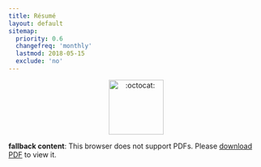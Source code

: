 ```yaml
---
title: Résumé
layout: default
sitemap:
  priority: 0.6
  changefreq: 'monthly'
  lastmod: 2018-05-15
  exclude: 'no'
---
```


<p align="center">
       <img class="emoji" title=":octocat:" alt=":octocat:" src="https://octodex.github.com/images/octocat-de-los-muertos.jpg" height="108" width="108">
     </p>

<object data="/pinedo-resume20180515.pdf" type="application/pdf" width="100%" height="2200">
   <p><b>fallback content</b>: This browser does not support PDFs. Please <a href="/pinedo-resume20180515.pdf">download PDF</a> to view it.</p>
</object>
